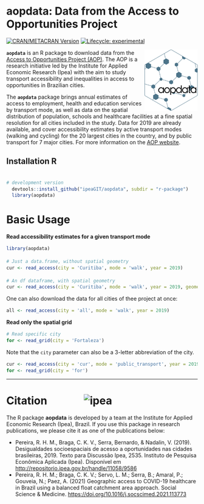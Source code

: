 # aopdata: Data from the Access to Opportunities Project
<!-- badges: start -->
[![CRAN/METACRAN Version](https://www.r-pkg.org/badges/version/aopdata)](https://CRAN.R-project.org/package=aopdata)
[![Lifecycle:
experimental](https://img.shields.io/badge/lifecycle-experimental-orange.svg)](https://www.tidyverse.org/lifecycle/#experimental)
<!-- badges: end -->

<img align="right" src="https://github.com/ipeaGIT/aopdata/blob/main/r-package/man/figures/logo.png?raw=true" alt="logo" width="140"> 

**`aopdata`** is an R package to download data from the [Access to Opportunities Project (AOP)](https://www.ipea.gov.br/acessooportunidades/en/). The AOP is a research initiative led by the Institute for Applied Economic Research (Ipea) with the aim to study transport accessibility and inequalities in access to opportunities in Brazilian cities. 

The **`aopdata`** package brings annual estimates of access to employment, health and education services by transport mode, as well as data on the spatial distribution of population, schools and healthcare facilities at a fine spatial resolution for all cities included in the study. Data for 2019 are already available, and cover accessibility estimates by active transport modes (walking and cycling) for the 20 largest cities in the country, and by public transport for 7 major cities. For more information on the [AOP website](https://www.ipea.gov.br/acessooportunidades/en/).



## Installation R

```R

# development version
  devtools::install_github("ipeaGIT/aopdata", subdir = "r-package")
  library(aopdata)
```



# Basic Usage

**Read accessibility estimates for a given transport mode**
```R
library(aopdata)

# Just a data.frame, without spatial geometry
cur <- read_access(city = 'Curitiba', mode = 'walk', year = 2019)

# An df dataframe, with spatial geometry
cur <- read_access(city = 'Curitiba', mode = 'walk', year = 2019, geometry = TRUE)

```
One can also download the data for all cities of thee project at once:
```R
all <- read_access(city = 'all', mode = 'walk', year = 2019)
```

**Read only the spatial grid**
```R
# Read specific city
for <- read_grid(city = 'Fortaleza')
```

Note that the `city` parameter can also be a 3-letter abbreviation of the city.
```R
cur <- read_access(city = 'cur', mode = 'public_transport', year = 2019)
for <- read_grid(city = 'for')
```


-----

# Citation <img align="right" src="https://github.com/ipeaGIT/aopdata/blob/main/r-package/man/figures/ipea_logo.png?raw=true" alt="ipea" width="300">

The R package **aopdata** is developed by a team at the Institute for Applied Economic Research (Ipea), Brazil. If you use this package in research publications, we please cite it as one of the publications below:

* Pereira, R. H. M., Braga, C. K. V., Serra, Bernardo, & Nadalin, V. (2019). Desigualdades socioespaciais de acesso a oportunidades nas cidades brasileiras, 2019. Texto para Discussão Ipea, 2535. Instituto de Pesquisa Econômica Aplicada (Ipea). Disponível em http://repositorio.ipea.gov.br/handle/11058/9586
* Pereira, R. H. M.; Braga, C. K. V.; Servo, L. M.; Serra, B.; Amaral, P.; Gouveia, N.; Paez, A. (2021) Geographic access to COVID-19 healthcare in Brazil using a balanced float catchment area approach. Social Science & Medicine. https://doi.org/10.1016/j.socscimed.2021.113773

